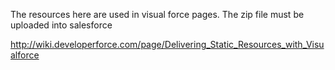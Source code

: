 The resources here are used in visual force pages.  The zip file must be uploaded into salesforce

http://wiki.developerforce.com/page/Delivering_Static_Resources_with_Visualforce
